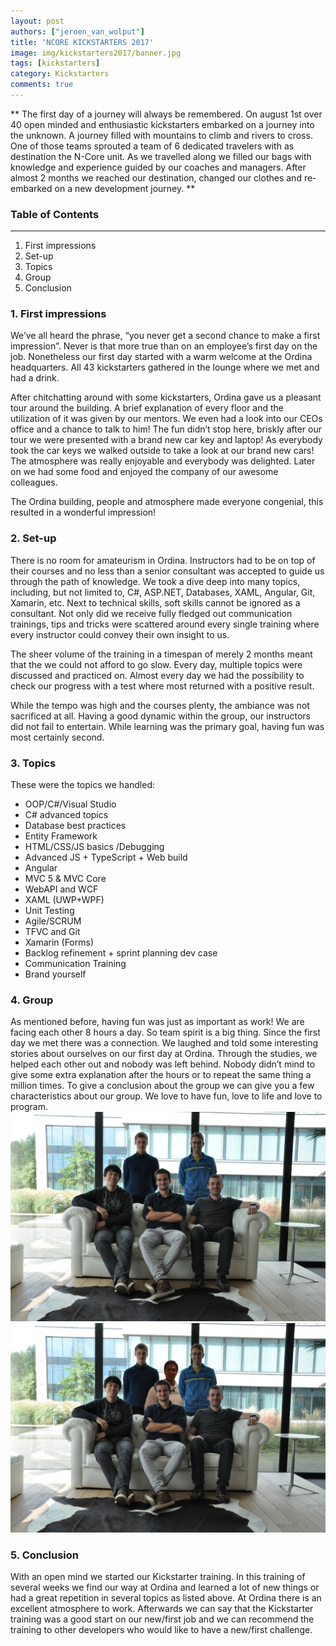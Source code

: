 ```yaml
---
layout: post
authors: ["jeroen_van_wolput"]
title: 'NCORE KICKSTARTERS 2017'
image: img/kickstarters2017/banner.jpg
tags: [kickstarters]
category: Kickstarters
comments: true
---
```


** The first day of a journey will always be remembered. On august 1st over 40 open minded and enthusiastic kickstarters embarked on a journey into the unknown. A journey filled with mountains to climb and rivers to cross. One of those teams sprouted a team of 6 dedicated travelers with as destination the N-Core unit. As we travelled along we filled our bags with knowledge and experience guided by our coaches and managers. After almost 2 months we reached our destination, changed our clothes and re-embarked on a new development journey. **

### Table of Contents
---

1. First impressions
2. Set-up
3. Topics	
4. Group
5. Conclusion

### 1. First impressions

We’ve all heard the phrase, “you never get a second chance to make a first impression”. Never is that more true than on an employee’s first day on the job. Nonetheless our first day started with a warm welcome at the Ordina headquarters. All 43 kickstarters gathered in the lounge where we met and had a drink.

After chitchatting around with some kickstarters, Ordina gave us a pleasant tour around the building. A brief explanation of every floor and the utilization of it was given by our mentors. We even had a look into our CEOs office and a chance to talk to him! The fun didn’t stop here, briskly after our tour we were presented with a brand new car key and laptop! As everybody took the car keys we walked outside to take a look at our brand new cars! The atmosphere was really enjoyable and everybody was delighted. Later on we had some food and enjoyed the company of our awesome colleagues.

The Ordina building, people and atmosphere made everyone congenial, this resulted in a wonderful impression!

### 2. Set-up

There is no room for amateurism in Ordina. Instructors had to be on top of their courses and no less than a senior consultant was accepted to guide us through the path of knowledge. We took a dive deep into many topics, including, but not limited to, C#, ASP.NET, Databases, XAML, Angular, Git, Xamarin, etc. Next to technical skills, soft skills cannot be ignored as a consultant. Not only did we receive fully fledged out communication trainings, tips and tricks were scattered around every single training where every instructor could convey their own insight to us.

The sheer volume of the training in a timespan of merely 2 months meant that the we could not afford to go slow. Every day, multiple topics were discussed and practiced on. Almost every day we had the possibility to check our progress with a test where most returned with a positive result.

While the tempo was high and the courses plenty, the ambiance was not sacrificed at all. Having a good dynamic within the group, our instructors did not fail to entertain. While learning was the primary goal, having fun was most certainly second.

### 3. Topics

These were the topics we handled:
* OOP/C#/Visual Studio
* C# advanced topics
* Database best practices
* Entity Framework
* HTML/CSS/JS basics /Debugging
* Advanced JS + TypeScript + Web build
* Angular
* MVC 5 & MVC Core
* WebAPI and WCF
* XAML (UWP+WPF)
* Unit Testing
* Agile/SCRUM
* TFVC and Git
* Xamarin (Forms)
* Backlog refinement + sprint planning dev case
* Communication Training
* Brand yourself

### 4. Group
As mentioned before, having fun was just as important as work! We are facing each other 8 hours a day. So team spirit is a big thing. Since the first day we met there was a connection. We laughed and told some interesting stories about ourselves on our first day at Ordina. 
Through the studies, we helped each other out and nobody was left behind. Nobody didn’t mind to give some extra explanation after the hours or to repeat the same thing a million times. To give a conclusion about the group we can give you a few characteristics about our group. We love to have fun, love to life and love to program.
![The new Kickstarters](img/kickstarters2017/KickstartersGroup.JPG "The new Kickstarters")
![The new Kickstarters](img/kickstarters2017/kickstartersGroupWithSami.JPG "The new Kickstarters")

### 5. Conclusion

With an open mind we started our Kickstarter training. In this training of several weeks we find our way at Ordina and learned a lot of new things or had a great repetition in several topics as listed above. At Ordina there is an excellent atmosphere to work.
Afterwards we can say that the Kickstarter training was a good start on our new/first job and we can recommend the training to other developers who would like to have a new/first challenge.
